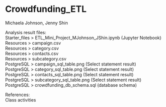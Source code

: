 # Crowdfunding_ETL

Michaela Johnson, 
Jenny Shin

Analysis result files:   
Starter_files > ETL_Mini_Project_MJohnson_JShin.ipynb (Jupyter Notebook)  
Resources > campaign.csv   
Resources > category.csv   
Resources > contacts.csv   
Resources > subcategory.csv   
PostgreSQL > campaign_sql_table.png (Select statement result)   
PostgreSQL > category_sql_table.png (Select statement result)    
PostgreSQL > contacts_sql_table.png (Select statement result)    
PostgreSQL > subcategory_sql_table.png (Select statement result)  
PostgreSQL > crowdfunding_db_schema.sql (database schema)


References:  
Class activities  
